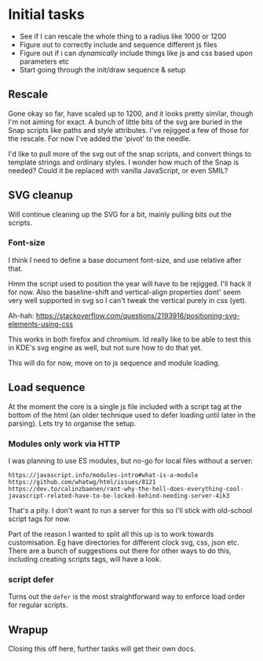 Initial tasks
=============

* See if I can rescale the whole thing to a radius like 1000 or 1200
* Figure out to correctly include and sequence different js files
* Figure out if i can *dynamically* include things like js and css based upon parameters etc
* Start going through the init/draw sequence & setup


Rescale
-------

Gone okay so far, have scaled up to 1200, and it looks pretty similar, though I'm not aiming for exact.
A bunch of little bits of the svg are buried in the Snap scripts like paths and style attributes.
I've rejigged a few of those for the rescale.
For now I've added the 'pivot' to the needle.

I'd like to pull more of the svg out of the snap scripts, and convert things to template strings and ordinary styles.
I wonder how much of the Snap is needed?
Could it be replaced with vanilla JavaScript, or even SMIL?



SVG cleanup
-------------

Will continue cleaning up the SVG for a bit, mainly pulling bits out the scripts.

### Font-size
I think I need to define a base document font-size, and use relative after that.

Hmm the script used to position the year will have to be rejigged. I'll hack it for now.
Also the baseline-shift and vertical-align properties dont' seem very well supported in svg so I can't tweak the vertical purely in css (yet).

Ah-hah:
https://stackoverflow.com/questions/2193916/positioning-svg-elements-using-css

This works in both firefox and chromium.
Id really like to be able to test this in KDE's svg engine as well, but not sure how to do that yet.

This will do for now, move on to js sequence and module loading.


Load sequence
-------------
At the moment the core is a single js file included with a script tag at the bottom of the html (an older technique used to defer loading until later in the parsing).
Lets try to organise the setup.


### Modules only work via HTTP
I was planning to use ES modules, but no-go for local files without a server:

	https://javascript.info/modules-intro#what-is-a-module
	https://github.com/whatwg/html/issues/8121
	https://dev.to/calinzbaenen/rant-why-the-hell-does-everything-cool-javascript-related-have-to-be-locked-behind-needing-server-4ik3

That's a pity.
I don't want to run a server for this so I'll stick with old-school script tags for now.

Part of the reason I wanted to split all this up is to work towards customisation.
Eg have directories for different clock svg, css, json etc.
There are a bunch of suggestions out there for other ways to do this, including creating scripts tags, will have a look.


### script defer

Turns out the `defer` is the most straightforward way to enforce load order for regular scripts.



Wrapup
------
Closing this off here, further tasks will get their own docs.
